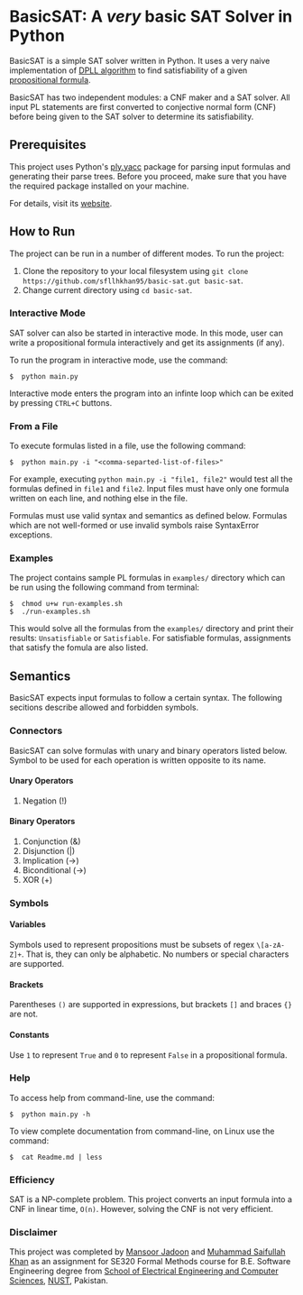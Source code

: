 # BasicSAT: A _very_ basic SAT Solver in Python

BasicSAT is a simple SAT solver written in Python. It uses
a very naive implementation of [DPLL algorithm](https://en.wikipedia.org/wiki/DPLL_algorithm)
to find satisfiability of a given [propositional formula](https://en.wikipedia.org/wiki/Propositional_formula).

BasicSAT has two independent modules: a CNF maker and a SAT solver. All input PL
statements are first converted to conjective normal form (CNF) before
being given to the SAT solver to determine its satisfiability.


## Prerequisites
This project uses Python's [ply.yacc](http://www.dabeaz.com/ply/)
package for parsing input formulas and generating their
parse trees. Before you proceed, make sure that you have the
required package installed on your machine.

For details, visit its [website](http://www.dabeaz.com/ply/).

## How to Run
The project can be run in a number of different modes. To run
the project:
1) Clone the repository to your local filesystem using `git clone https://github.com/sfllhkhan95/basic-sat.gut basic-sat`.
2) Change current directory using `cd basic-sat`.

### Interactive Mode
SAT solver can also be started in interactive mode. In this mode,
user can write a propositional formula interactively and get its
assignments (if any).

To run the program in interactive mode, use the command:
````
$  python main.py
````
Interactive mode enters the program into an infinte loop which can
be exited by pressing `CTRL+C` buttons.

### From a File
To execute formulas listed in a file, use the following command:
````
$  python main.py -i "<comma-separted-list-of-files>"
````

For example, executing `python main.py -i "file1, file2"` would test
all the formulas defined in `file1` and `file2`. Input files must have
only one formula written on each line, and nothing else in the file.

Formulas must use valid syntax and semantics as defined below. Formulas
which are not well-formed or use invalid symbols raise SyntaxError
exceptions.

### Examples
The project contains sample PL formulas in `examples/` directory which
can be run using the following command from terminal:
````
$  chmod u+w run-examples.sh
$  ./run-examples.sh
````
This would solve all the formulas from the `examples/` directory
and print their results: `Unsatisfiable` or `Satisfiable`.
For satisfiable formulas, assignments that satisfy the fomula
are also listed.


## Semantics
BasicSAT expects input formulas to follow a certain syntax. The following
secitions describe allowed and forbidden symbols.

### Connectors
BasicSAT can solve formulas with unary and binary operators listed below.
Symbol to be used for each operation is written opposite to its name.

#### Unary Operators
1) Negation (!)

#### Binary Operators
1) Conjunction (&)
2) Disjunction (|)
3) Implication (->)
4) Biconditional (->)
5) XOR (+)

### Symbols
#### Variables
Symbols used to represent propositions must be subsets of regex `\[a-zA-Z]+`.
That is, they can only be alphabetic. No numbers or special characters are
supported.

#### Brackets
Parentheses `()` are supported in expressions, but brackets `[]` and
braces `{}` are not.

#### Constants
Use `1` to represent `True` and `0` to represent `False` in a propositional formula.

### Help
To access help from command-line, use the command:
````
$  python main.py -h
````
To view complete documentation from command-line, on Linux use 
the command:
````
$  cat Readme.md | less
````

### Efficiency
SAT is a NP-complete problem. This project converts an input formula into
a CNF in linear time, `O(n)`. However, solving the CNF is not very
efficient.

### Disclaimer
This project was completed by [Mansoor Jadoon](http://github.com/mansoorjadoon)
and [Muhammad Saifullah Khan](http://github.com/sfllhkhan95) as an assignment for
SE320 Formal Methods course for B.E. Software Engineering degree
from [School of Electrical Engineering and Computer Sciences](http://www.seecs.nust.edu.pk),
[NUST](http://www.nust.edu.pk), Pakistan.